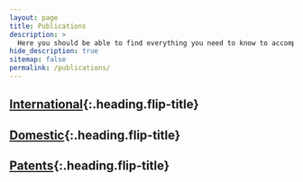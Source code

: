 ```yaml
---
layout: page
title: Publications
description: >
  Here you should be able to find everything you need to know to accomplish the most common tasks when blogging with Hydejack.
hide_description: true
sitemap: false
permalink: /publications/
---
```

<!-- ## Getting started -->

## [International]{:.heading.flip-title}

## [Domestic]{:.heading.flip-title}

## [Patents]{:.heading.flip-title}

[International]: international
[Domestic]: domestic
[Patents]: patents